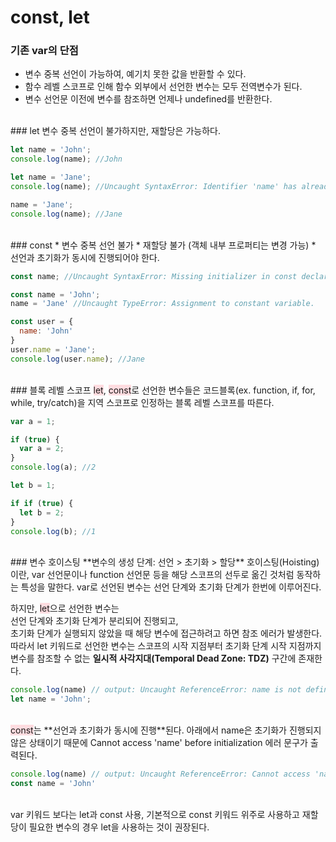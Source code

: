 # const, let

### 기존 var의 단점
* 변수 중복 선언이 가능하여, 예기치 못한 값을 반환할 수 있다.
* 함수 레벨 스코프로 인해 함수 외부에서 선언한 변수는 모두 전역변수가 된다.
* 변수 선언문 이전에 변수를 참조하면 언제나 undefined를 반환한다.
<br/>
### let
변수 중복 선언이 불가하지만, 재할당은 가능하다.

```javascript
let name = 'John';
console.log(name); //John

let name = 'Jane';
console.log(name); //Uncaught SyntaxError: Identifier 'name' has already been declared

name = 'Jane';
console.log(name); //Jane
```
<br/>
### const
* 변수 중복 선언 불가
* 재할당 불가 (객체 내부 프로퍼티는 변경 가능)
* 선언과 초기화가 동시에 진행되어야 한다.

```javascript
const name; //Uncaught SyntaxError: Missing initializer in const declaration

const name = 'John';
name = 'Jane' //Uncaught TypeError: Assignment to constant variable.

const user = {
  name: 'John'
}
user.name = 'Jane';
console.log(user.name); //Jane
```
<br/>
### 블록 레벨 스코프
<span style="background-color: #ffdce0;">let</span>, <span style="background-color: #ffdce0;">const</span>로 선언한 변수들은 코드블록(ex. function, if, for, while, try/catch)을   
지역 스코프로 인정하는 블록 레벨 스코프를 따른다.

```javascript
var a = 1;

if (true) {
  var a = 2;
}
console.log(a); //2

let b = 1;

if if (true) {
  let b = 2;
}
console.log(b); //1
```
<br/>
### 변수 호이스팅
**변수의 생성 단계: 선언 > 초기화 > 할당**   
호이스팅(Hoisting)이란, var 선언문이나 function 선언문 등을 해당 스코프의 선두로 옮긴 것처럼 동작하는 특성을 말한다.   
var로 선언된 변수는 선언 단계와 초기화 단계가 한번에 이루어진다.
   
하지만, <span style="background-color: #ffdce0;">let</span>으로 선언한 변수는   
선언 단계와 초기화 단계가 분리되어 진행되고,   
초기화 단계가 실행되지 않았을 때 해당 변수에 접근하려고 하면 참조 에러가 발생한다.   
따라서 let 키워드로 선언한 변수는 스코프의 시작 지점부터 초기화 단계 시작 지점까지   
변수를 참조할 수 없는 **일시적 사각지대(Temporal Dead Zone: TDZ)** 구간에 존재한다.

```javascript
console.log(name) // output: Uncaught ReferenceError: name is not defined
let name = 'John';
```
<br/>
<span style="background-color: #ffdce0;">const</span>는 **선언과 초기화가 동시에 진행**된다.   
아래에서 name은 초기화가 진행되지 않은 상태이기 때문에 Cannot access 'name' before initialization 에러 문구가 출력된다.

```javascript
console.log(name) // output: Uncaught ReferenceError: Cannot access 'name' before initialization
const name = 'John'
```
<br/>
var 키워드 보다는 let과 const 사용,   
기본적으로 const 키워드 위주로 사용하고 재할당이 필요한 변수의 경우 let을 사용하는 것이 권장된다.
